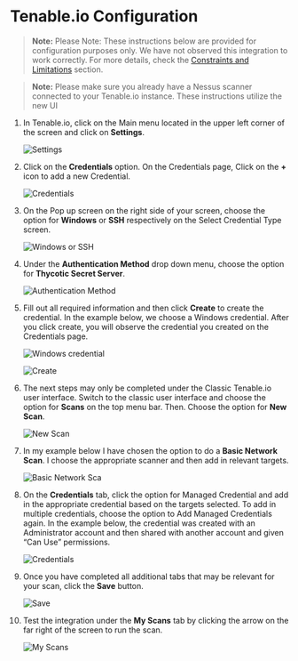 [title]: # (Tenable.io Configuration)
[tags]: # (Tenable.sc)
[priority]: # (3)
# Tenable.io Configuration

   >**Note:** Please Note: These instructions below are provided for configuration purposes only. We have not observed this integration to work correctly. For more details, check the [Constraints and Limitations](../../tenable\getting-started\constraints.md) section.

   >**Note:** Please make sure you already have a Nessus scanner connected to your Tenable.io instance. These instructions utilize the new UI

1. In Tenable.io, click on the Main menu located in the upper left corner of the screen and click on __Settings__.

   ![Settings](images/tenableio1.png)
1. Click on the __Credentials__ option. On the Credentials page, Click on the __+__ icon to add a new Credential.

   ![Credentials](images/tenableio2.png)
1. On the Pop up screen on the right side of your screen, choose the option for __Windows__ or __SSH__ respectively on the Select Credential Type screen.

   ![Windows or SSH](images/tenableio3.png)
1. Under the __Authentication Method__ drop down menu, choose the option for __Thycotic Secret Server__.

   ![Authentication Method](images/tenableio4.png)
1. Fill out all required information and then click __Create__ to create the credential. In the example below, we choose a Windows credential. After you click create, you will observe the credential you created on the Credentials page.

   ![Windows credential](images/tenableio5.png)

   ![Create](images/tenableio6.png)
1. The next steps may only be completed under the Classic Tenable.io user interface. Switch to the classic user interface and choose the option for __Scans__ on the top menu bar. Then. Choose the option for __New Scan__.

   ![New Scan](images/tenableio7.png)
1. In my example below I have chosen the option to do a __Basic Network Scan__. I choose the appropriate scanner and then add in relevant targets.

   ![Basic Network Sca](images/tenableio8.png)
1. On the __Credentials__ tab, click the option for Managed Credential and add in the appropriate credential based on the targets selected. To add in multiple credentials, choose the option to Add Managed Credentials again. In the example below, the credential was created with an Administrator account and then shared with another account and given “Can Use” permissions.

   ![Credentials](images/tenableio9.png)
1. Once you have completed all additional tabs that may be relevant for your scan, click the __Save__ button.

   ![Save](images/tenableio10.png)
1. Test the integration under the __My Scans__ tab by clicking the arrow on the far right of the screen to run the scan.

   ![My Scans](images/tenableio11.png)
